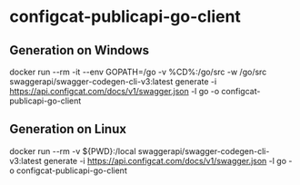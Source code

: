 # configcat-publicapi-go-client

## Generation on Windows
docker run --rm -it --env GOPATH=/go -v %CD%:/go/src -w /go/src swaggerapi/swagger-codegen-cli-v3:latest generate -i https://api.configcat.com/docs/v1/swagger.json -l go -o configcat-publicapi-go-client

## Generation on Linux
docker run --rm -v ${PWD}:/local swaggerapi/swagger-codegen-cli-v3:latest generate -i https://api.configcat.com/docs/v1/swagger.json -l go -o configcat-publicapi-go-client